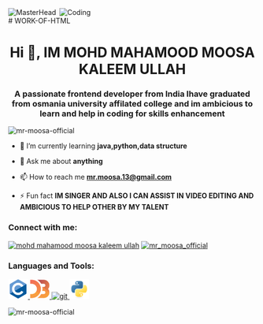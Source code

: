 <img src="https://user-images.githubusercontent.com/74038190/213910845-af37a709-8995-40d6-be59-724526e3c3d7.gif" alt="MasterHead" />
<img align="right" alt="Coding" width="400" src="https://media.licdn.com/dms/image/D5612AQGOmwfIE5mlWA/article-cover_image-shrink_720_1280/0/1674617947228?e=2147483647&v=beta&t=FTU_isQ6VYfV5D_ueFHPWvT8ZqgDeJG3yr8Mi8lpfk0">
# WORK-OF-HTML
<h1 align="center">Hi 👋, IM MOHD MAHAMOOD MOOSA KALEEM ULLAH</h1>
<h3 align="center">A passionate frontend developer from India Ihave graduated from osmania university affilated college and im ambicious to learn and help in coding for skills enhancement</h3>

<p align="left"> <img src="https://komarev.com/ghpvc/?username=mr-moosa-official&label=Profile%20views&color=0e75b6&style=flat" alt="mr-moosa-official" /> </p>

- 🌱 I’m currently learning **java,python,data structure**

- 💬 Ask me about **anything**

- 📫 How to reach me **mr.moosa.13@gmail.com**

- ⚡ Fun fact **IM SINGER AND ALSO I CAN ASSIST IN VIDEO EDITING AND AMBICIOUS TO HELP OTHER BY MY TALENT**

<h3 align="left">Connect with me:</h3>
<p align="left">
<a href="https://linkedin.com/in/mohd mahamood moosa kaleem ullah" target="blank"><img align="center" src="https://raw.githubusercontent.com/rahuldkjain/github-profile-readme-generator/master/src/images/icons/Social/linked-in-alt.svg" alt="mohd mahamood moosa kaleem ullah" height="30" width="40" /></a>
<a href="https://instagram.com/mr_moosa_official" target="blank"><img align="center" src="https://raw.githubusercontent.com/rahuldkjain/github-profile-readme-generator/master/src/images/icons/Social/instagram.svg" alt="mr_moosa_official" height="30" width="40" /></a>
</p>

<h3 align="left">Languages and Tools:</h3>
<p align="left"> <a href="https://www.cprogramming.com/" target="_blank" rel="noreferrer"> <img src="https://raw.githubusercontent.com/devicons/devicon/master/icons/c/c-original.svg" alt="c" width="40" height="40"/> </a> <a href="https://d3js.org/" target="_blank" rel="noreferrer"> <img src="https://raw.githubusercontent.com/devicons/devicon/master/icons/d3js/d3js-original.svg" alt="d3js" width="40" height="40"/> </a> <a href="https://git-scm.com/" target="_blank" rel="noreferrer"> <img src="https://www.vectorlogo.zone/logos/git-scm/git-scm-icon.svg" alt="git" width="40" height="40"/> </a> <a href="https://www.python.org" target="_blank" rel="noreferrer"> <img src="https://raw.githubusercontent.com/devicons/devicon/master/icons/python/python-original.svg" alt="python" width="40" height="40"/> </a> </p>

<p><img align="center" src="https://github-readme-stats.vercel.app/api/top-langs?username=mr-moosa-official&show_icons=true&locale=en&layout=compact" alt="mr-moosa-official" /></p>
